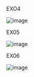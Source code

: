 EXO4

![image](https://github.com/Jochen-Camacho/fullstackopenhelsinki/assets/102202165/8dbed6f7-3088-4256-be88-b6653d39868c)

EX05

![image](https://github.com/Jochen-Camacho/fullstackopenhelsinki/assets/102202165/91631ca5-7c2b-4580-bfed-ed53fde442b4)

EX06

![image](https://github.com/Jochen-Camacho/fullstackopenhelsinki/assets/102202165/6beed9dd-518e-46fb-9811-f631c83cc082)

